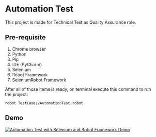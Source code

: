 # Automation Test

This project is made for Technical Test as Quality Assurance role.

## Pre-requisite
1. Chrome browser
2. Python
3. Pip
4. IDE (PyCharm)
5. Selenium
6. Robot Framework
7. SeleniumRobot Framework

After all of those items is ready, on terminal execute this command to run the project:

```code
robot TestCases/AutomationTest.robot
```

## Demo
[![Automation Test with Selenium and Robot Framework Demo](https://img.youtube.com/vi/NVP_mRwlqx8/0.jpg)](https://www.youtube.com/watch?v=NVP_mRwlqx8)